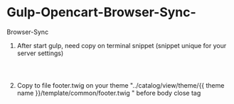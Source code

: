# Gulp-Opencart-Browser-Sync-
Browser-Sync


1) After start gulp, need copy on terminal snippet (snippet unique for your server settings)

<code>
<script id="__bs_script__">//<![CDATA[
    document.write("<script async src='http://HOST:3000/browser-sync/browser-sync-client.js?v=2.23.6'><\/script>".replace("HOST", location.hostname));
//]]></script>
</code>    


2) Copy to file footer.twig  on your theme  "../catalog/view/theme/{{ theme name }}/template/common/footer.twig " before body close tag </body>

 
